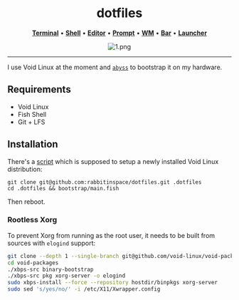 <div align="center">

# dotfiles

[**Terminal**](https://sw.kovidgoyal.net/kitty/) • [**Shell**](https://fishshell.com/) • [**Editor**](https://github.com/hlissner/doom-emacs) • [**Prompt**](https://github.com/rafaelrinaldi/pure) • [**WM**](https://github.com/baskerville/bspwm) • [**Bar**](https://github.com/polybar/polybar) • [**Launcher**](https://github.com/davatorium/rofi)

![1.png](screenshots/1.png)

</div>

---

I use Void Linux at the moment and [`abyss`](https://github.com/rabbitinspace/abyss) to bootstrap it on my hardware.

## Requirements

- Void Linux
- Fish Shell
- Git + LFS

## Installation

There's a [script](bootstrap/main.fish) which is supposed to setup a newly installed Void Linux distribution:

```fish
git clone git@github.com:rabbitinspace/dotfiles.git .dotfiles
cd .dotfiles && bootstrap/main.fish
```

Then reboot.

### Rootless Xorg

To prevent Xorg from running as the root user, it needs to be built from sources with `elogind` support:

```bash
git clone --depth 1 --single-branch git@github.com/void-linux/void-packages.git
cd void-packages
./xbps-src binary-bootstrap
./xbps-src pkg xorg-server -o elogind
sudo xbps-install --force --repository hostdir/binpkgs xorg-server
sudo sed 's/yes/no/' -i /etc/X11/Xwrapper.config
```
